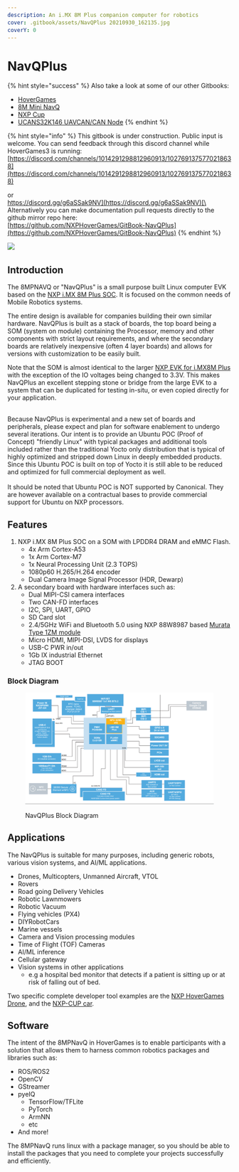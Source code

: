 ```yaml
---
description: An i.MX 8M Plus companion computer for robotics
cover: .gitbook/assets/NavQPlus 20210930_162135.jpg
coverY: 0
---
```


# NavQPlus

{% hint style="success" %}
Also take a look at some of our other Gitbooks:

* [HoverGames](https://app.gitbook.com/o/-L9GLsni4p7csCR7QCJ8/s/-L9GLtb-Tz\_XaKbQu-Al/)
* [8M Mini NavQ](https://app.gitbook.com/o/-L9GLsni4p7csCR7QCJ8/s/-M-CCnxDe4dTvAz3QmDw/)
* [NXP Cup](https://app.gitbook.com/o/-L9GLsni4p7csCR7QCJ8/s/-L9GLtaxrQtBdBRsFIJB/)
* [UCANS32K146 UAVCAN/CAN Node](https://app.gitbook.com/o/-L9GLsni4p7csCR7QCJ8/s/-M7FJ\_hQKd8L0MNgduui/)
{% endhint %}

{% hint style="info" %}
This gitbook is under construction. Public input is welcome. You can send feedback through this discord channel while HoverGames3 is running:\
[https://discord.com/channels/1014291298812960913/1027691375770218638](https://discord.com/channels/1014291298812960913/1027691375770218638)

or\
[https://discord.gg/g6aSSak9NV](https://discord.gg/g6aSSak9NV)[\
](https://discord.com/channels/1014291298812960913/1027691375770218638)\
Alternatively you can make documentation pull requests directly to the github mirror repo here:\
[https://github.com/NXPHoverGames/GitBook-NavQPlus](https://github.com/NXPHoverGames/GitBook-NavQPlus)
{% endhint %}

![](.gitbook/assets/navqplus\_image.jpg)

## Introduction

The 8MPNAVQ or "NavQPlus" is a small purpose built Linux computer EVK based on the [NXP i.MX 8M Plus SOC](https://www.nxp.com/products/processors-and-microcontrollers/arm-processors/i-mx-applications-processors/i-mx-8-processors/i-mx-8m-plus-arm-cortex-a53-machine-learning-vision-multimedia-and-industrial-iot:IMX8MPLUS). It is focused on the common needs of Mobile Robotics systems.

The entire design is available for companies building their own similar hardware. NavQPlus is built as a stack of boards, the top board being a SOM (system on module) containing the Processor, memory and other components with strict layout requirements, and where the secondary boards are relatively inexpensive (often 4 layer boards) and allows for versions with customization to be easily built.

Note that the SOM is almost identical to the larger [NXP EVK for i.MX8M Plus](https://www.nxp.com/design/development-boards/i-mx-evaluation-and-development-boards/evaluation-kit-for-the-i-mx-8m-plus-applications-processor:8MPLUSLPD4-EVK) with the exception of the IO voltages being changed to 3.3V. This makes NavQPlus an excellent stepping stone or bridge from the large EVK to a system that can be duplicated for testing in-situ, or even copied directly for your application.

\
Because NavQPlus is experimental and a new set of boards and peripherals, please expect and plan for software enablement to undergo several iterations. Our intent is to provide an Ubuntu POC (Proof of Concept) "friendly Linux" with typical packages and additional tools included rather than the traditional Yocto only distribution that is typical of highly optimized and stripped down Linux in deeply embedded products. Since this Ubuntu POC is built on top of Yocto it is still able to be reduced and optimized for full commercial deployment as well.\
\
It should be noted that Ubuntu POC is NOT supported by Canonical. They are however available on a contractual bases to provide commercial support for Ubuntu on NXP processors.

## Features

1. NXP i.MX 8M Plus SOC on a SOM with LPDDR4 DRAM and eMMC Flash.
   * 4x Arm Cortex-A53
   * 1x Arm Cortex-M7
   * 1x Neural Processing Unit (2.3 TOPS)
   * 1080p60 H.265/H.264 encoder
   * Dual Camera Image Signal Processor (HDR, Dewarp)
2. A secondary board with hardware interfaces such as:
   * Dual MIPI-CSI camera interfaces
   * Two CAN-FD interfaces
   * I2C, SPI, UART, GPIO
   * SD Card slot
   * 2.4/5GHz WiFi and Bluetooth 5.0 using NXP 88W8987 based [Murata Type 1ZM module](https://www.murata.com/products/connectivitymodule/wi-fi-bluetooth/overview/lineup/type1zm)
   * Micro HDMI, MIPI-DSI, LVDS for displays
   * USB-C PWR in/out
   * 1Gb IX industrial Ethernet
   * JTAG BOOT

### Block Diagram

<figure><img src=".gitbook/assets/image (6).png" alt=""><figcaption><p>NavQPlus Block Diagram</p></figcaption></figure>

## Applications

The NavQPlus is suitable for many purposes, including generic robots, various vision systems, and AI/ML applications.

* Drones, Multicopters, Unmanned Aircraft, VTOL
* Rovers
* Road going Delivery Vehicles
* Robotic Lawnmowers
* Robotic Vacuum
* Flying vehicles (PX4)
* DIYRobotCars
* Marine vessels
* Camera and Vision processing modules
* Time of Flight (TOF) Cameras
* AI/ML inference
* Cellular gateway
* Vision systems in other applications
  * e.g a hospital bed monitor that detects if a patient is sitting up or at risk of falling out of bed.

Two specific complete developer tool examples are the [NXP HoverGames Drone](https://nxp.gitbook.io/hovergames), and the [NXP-CUP car](https://nxp.gitbook.io/nxp-cup).

## Software

The intent of the 8MPNavQ in HoverGames is to enable participants with a solution that allows them to harness common robotics packages and libraries such as:

* ROS/ROS2
* OpenCV
* GStreamer
* pyeIQ
  * TensorFlow/TFLite
  * PyTorch
  * ArmNN
  * etc
* And more!

The 8MPNavQ runs linux with a package manager, so you should be able to install the packages that you need to complete your projects successfully and efficiently.
